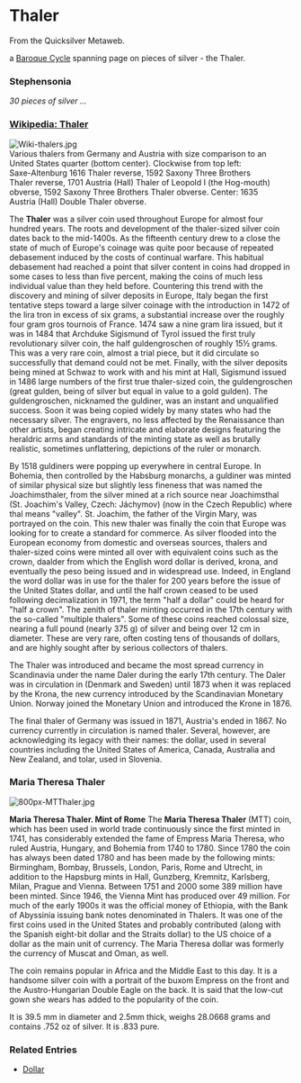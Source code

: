 
# Thaler

From the Quicksilver Metaweb.

a [Baroque Cycle](/baroque-cycle) spanning page on pieces of silver - the Thaler.

### Stephensonia


*30 pieces of silver ...*

### [Wikipedia: Thaler](/)


![Wiki-thalers.jpg](/images/Wiki-thalers.jpg)  
Various thalers from Germany and Austria with size comparison to an  
United States quarter (bottom center). Clockwise from top left:  
Saxe-Altenburg 1616 Thaler reverse, 1592 Saxony Three Brothers  
Thaler reverse, 1701 Austria (Hall) Thaler of Leopold I (the Hog-mouth)  
obverse, 1592 Saxony Three Brothers Thaler obverse. Center: 1635  
Austria (Hall) Double Thaler obverse.

The **Thaler** was a silver coin used throughout Europe for almost four hundred years. The roots and development of the thaler-sized silver coin dates back to the mid-1400s. As the fifteenth century drew to a close the state of much of Europe's coinage was quite poor because of repeated debasement induced by the costs of continual warfare. This habitual debasement had reached a point that silver content in coins had dropped in some cases to less than five percent, making the coins of much less individual value than they held before. Countering this trend with the discovery and mining of silver deposits in Europe, Italy began the first tentative steps toward a large silver coinage with the introduction in 1472 of the lira tron in excess of six grams, a substantial increase over the roughly four gram gros tournois of France. 1474 saw a nine gram lira issued, but it was in 1484 that Archduke Sigismund of Tyrol issued the first truly revolutionary silver coin, the half guldengroschen of roughly 15½ grams. This was a very rare coin, almost a trial piece, but it did circulate so successfully that demand could not be met. Finally, with the silver deposits being mined at Schwaz to work with and his mint at Hall, Sigismund issued in 1486 large numbers of the first true thaler-sized coin, the guldengroschen (great gulden, being of silver but equal in value to a gold gulden). The guldengroschen, nicknamed the guldiner, was an instant and unqualified success. Soon it was being copied widely by many states who had the necessary silver. The engravers, no less affected by the Renaissance than other artists, began creating intricate and elaborate designs featuring the heraldric arms and standards of the minting state as well as brutally realistic, sometimes unflattering, depictions of the ruler or monarch.

By 1518 guldiners were popping up everywhere in central Europe. In Bohemia, then controlled by the Habsburg monarchs, a guldiner was minted of similar physical size but slightly less fineness that was named the Joachimsthaler, from the silver mined at a rich source near Joachimsthal (St. Joachim's Valley, Czech: Jáchymov) (now in the Czech Republic) where thal means "valley". St. Joachim, the father of the Virgin Mary, was portrayed on the coin. This new thaler was finally the coin that Europe was looking for to create a standard for commerce. As silver flooded into the European economy from domestic and overseas sources, thalers and thaler-sized coins were minted all over with equivalent coins such as the crown, daalder from which the English word dollar is derived, krona, and eventually the peso being issued and in widespread use. Indeed, in England the word dollar was in use for the thaler for 200 years before the issue of the United States dollar, and until the half crown ceased to be used following decimalization in 1971, the term "half a dollar" could be heard for "half a crown". The zenith of thaler minting occurred in the 17th century with the so-called "multiple thalers". Some of these coins reached colossal size, nearing a full pound (nearly 375 g) of silver and being over 12 cm in diameter. These are very rare, often costing tens of thousands of dollars, and are highly sought after by serious collectors of thalers.

The Thaler was introduced and became the most spread currency in Scandinavia under the name Daler during the early 17th century. The Daler was in circulation in (Denmark and Sweden) until 1873 when it was replaced by the Krona, the new currency introduced by the Scandinavian Monetary Union. Norway joined the Monetary Union and introduced the Krone in 1876.

The final thaler of Germany was issued in 1871, Austria's ended in 1867. No currency currently in circulation is named thaler. Several, however, are acknowledging its legacy with their names: the dollar, used in several countries including the United States of America, Canada, Australia and New Zealand, and tolar, used in Slovenia.

### Maria Theresa Thaler



![800px-MTThaler.jpg](/images/800px-MTThaler.jpg)  

**Maria Theresa Thaler. Mint of Rome**
The **Maria Theresa Thaler** (MTT) coin, which has been used in world trade continuously since the first minted in 1741, has considerably extended the fame of Empress Maria Theresa, who ruled Austria, Hungary, and Bohemia from 1740 to 1780. Since 1780 the coin has always been dated 1780 and has been made by the following mints: Birmingham, Bombay, Brussels, London, Paris, Rome and Utrecht, in addition to the Hapsburg mints in Hall, Gunzberg, Kremnitz, Karlsberg, Milan, Prague and Vienna. Between 1751 and 2000 some 389 million have been minted. Since 1946, the Vienna Mint has produced over 49 million. For much of the early 1900s it was the official money of Ethiopia, with the Bank of Abyssinia issuing bank notes denominated in Thalers. It was one of the first coins used in the United States and probably contributed (along with the Spanish eight-bit dollar and the Straits dollar) to the US choice of a dollar as the main unit of currency. The Maria Theresa dollar was formerly the currency of Muscat and Oman, as well.

The coin remains popular in Africa and the Middle East to this day. It is a handsome silver coin with a portrait of the buxom Empress on the front and the Austro-Hungarian Double Eagle on the back. It is said that the low-cut gown she wears has added to the popularity of the coin.

It is 39.5 mm in diameter and 2.5mm thick, weighs 28.0668 grams and contains .752 oz of silver. It is .833 pure.

### Related Entries


* [Dollar](/dollar)
